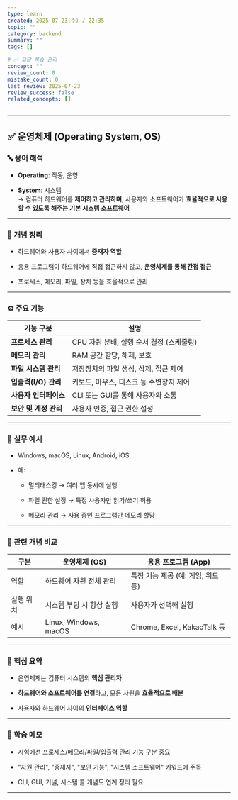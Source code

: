 ```yaml
---
type: learn
created: 2025-07-23(수) / 22:35
topic: ""
category: backend
summary: ""
tags: []

# ✅ 오답 복습 관리
concept: ""
review_count: 0
mistake_count: 0
last_review: 2025-07-23
review_success: false
related_concepts: []
---
```

---

## ✅ 운영체제 (Operating System, OS)

### 🔤 용어 해석

- **Operating**: 작동, 운영
    
- **System**: 시스템  
    → 컴퓨터 하드웨어를 **제어하고 관리하며**, 사용자와 소프트웨어가 **효율적으로 사용할 수 있도록 해주는 기본 시스템 소프트웨어**
    

---

### 📌 개념 정리

- 하드웨어와 사용자 사이에서 **중재자 역할**
    
- 응용 프로그램이 하드웨어에 직접 접근하지 않고, **운영체제를 통해 간접 접근**
    
- 프로세스, 메모리, 파일, 장치 등을 효율적으로 관리
    

---

### ⚙️ 주요 기능

|기능 구분|설명|
|---|---|
|**프로세스 관리**|CPU 자원 분배, 실행 순서 결정 (스케줄링)|
|**메모리 관리**|RAM 공간 할당, 해제, 보호|
|**파일 시스템 관리**|저장장치의 파일 생성, 삭제, 접근 제어|
|**입출력(I/O) 관리**|키보드, 마우스, 디스크 등 주변장치 제어|
|**사용자 인터페이스**|CLI 또는 GUI를 통해 사용자와 소통|
|**보안 및 계정 관리**|사용자 인증, 접근 권한 설정|

---

### 💬 실무 예시

- Windows, macOS, Linux, Android, iOS
    
- 예:
    
    - 멀티태스킹 → 여러 앱 동시에 실행
        
    - 파일 권한 설정 → 특정 사용자만 읽기/쓰기 허용
        
    - 메모리 관리 → 사용 중인 프로그램만 메모리 할당
        

---

### 🔁 관련 개념 비교

|구분|운영체제 (OS)|응용 프로그램 (App)|
|---|---|---|
|역할|하드웨어 자원 전체 관리|특정 기능 제공 (예: 게임, 워드 등)|
|실행 위치|시스템 부팅 시 항상 실행|사용자가 선택해 실행|
|예시|Linux, Windows, macOS|Chrome, Excel, KakaoTalk 등|

---

### 🎯 핵심 요약

- 운영체제는 컴퓨터 시스템의 **핵심 관리자**
    
- **하드웨어와 소프트웨어를 연결**하고, 모든 자원을 **효율적으로 배분**
    
- 사용자와 하드웨어 사이의 **인터페이스 역할**
    

---

### 🧠 학습 메모

- 시험에선 프로세스/메모리/파일/입출력 관리 기능 구분 중요
    
- "자원 관리", "중재자", "보안 기능", "시스템 소프트웨어" 키워드에 주목
    
- CLI, GUI, 커널, 시스템 콜 개념도 연계 정리 필요
    

---